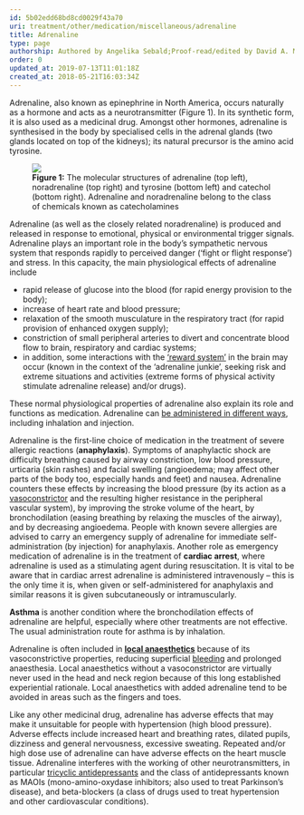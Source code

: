 ```yaml
---
id: 5b02edd68bd8cd0029f43a70
uri: treatment/other/medication/miscellaneous/adrenaline
title: Adrenaline
type: page
authorship: Authored by Angelika Sebald;Proof-read/edited by David A. Mitchell
order: 0
updated_at: 2019-07-13T11:01:18Z
created_at: 2018-05-21T16:03:34Z
---
```


<p>Adrenaline, also known as epinephrine in North America, occurs
    naturally as a hormone and acts as a neurotransmitter (Figure
    1). In its synthetic form, it is also used as a medicinal
    drug. Amongst other hormones, adrenaline is synthesised in
    the body by specialised cells in the adrenal glands (two
    glands located on top of the kidneys); its natural precursor
    is the amino acid tyrosine.</p>
<figure><img src="/treatment-other-medication-miscellaneous-adrenaline-figure1.png">
    <figcaption><strong>Figure 1:</strong> The molecular structures of adrenaline
        (top left), noradrenaline (top right) and tyrosine (bottom
        left) and catechol (bottom right). Adrenaline and noradrenaline
        belong to the class of chemicals known as catecholamines</figcaption>
</figure>
<p>Adrenaline (as well as the closely related noradrenaline) is
    produced and released in response to emotional, physical
    or environmental trigger signals. Adrenaline plays an important
    role in the body’s sympathetic nervous system that responds
    rapidly to perceived danger (‘fight or flight response’)
    and stress. In this capacity, the main physiological effects
    of adrenaline include  </p>
<ul>
    <li>rapid release of glucose into the blood (for rapid energy
        provision to the body);</li>
    <li>increase of heart rate and blood pressure;</li>
    <li>relaxation of the smooth musculature in the respiratory tract
        (for rapid provision of enhanced oxygen supply);</li>
    <li>constriction of small peripheral arteries to divert and concentrate
        blood flow to brain, respiratory and cardiac systems;</li>
    <li>in addition, some interactions with the <a href="/diagnosis/drugs/overview">‘reward system’</a>        in the brain may occur (known in the context of the ‘adrenaline
        junkie’, seeking risk and extreme situations and activities
        (extreme forms of physical activity stimulate adrenaline
        release) and/or drugs).</li>
</ul>
<p>These normal physiological properties of adrenaline also explain
    its role and functions as medication. Adrenaline can <a href="/treatment/other/medication/delivery">be administered in different ways</a>,
    including inhalation and injection.</p>
<p>Adrenaline is the first-line choice of medication in the treatment
    of severe allergic reactions (<strong>anaphylaxis</strong>).
    Symptoms of anaphylactic shock are difficulty breathing caused
    by airway constriction, low blood pressure, urticaria (skin
    rashes) and facial swelling (angioedema; may affect other
    parts of the body too, especially hands and feet) and nausea.
    Adrenaline counters these effects by increasing the blood
    pressure (by its action as a <a href="/treatment-other-medication-miscellaneous-vasoconstrictor-and-vasoldilator">vasoconstrictor</a>    and the resulting higher resistance in the peripheral vascular
    system), by improving the stroke volume of the heart, by
    bronchodilation (easing breathing by relaxing the muscles
    of the airway), and by decreasing angioedema. People with
    known severe allergies are advised to carry an emergency
    supply of adrenaline for immediate self-administration (by
    injection) for anaphylaxis. Another role as emergency medication
    of adrenaline is in the treatment of <strong>cardiac arrest</strong>,
    where adrenaline is used as a stimulating agent during resuscitation.
    It is vital to be aware that in cardiac arrest adrenaline
    is administered intravenously – this is the only time it
    is, when given or self-administered for anaphylaxis and similar
    reasons it is given subcutaneously or intramuscularly.</p>
<p><strong>Asthma</strong> is another condition where the bronchodilation
    effects of adrenaline are helpful, especially where other
    treatments are not effective. The usual administration route
    for asthma is by inhalation.</p>
<p>Adrenaline is often included in <a href="/treatment/surgery/anaesthesia"><strong>local anaesthetics</strong></a>    because of its vasoconstrictive properties, reducing superficial
    <a href="/treatment/other/bleeding/detailed">bleeding</a> and
    prolonged anaesthesia. Local anaesthetics without a vasoconstrictor
    are virtually never used in the head and neck region because
    of this long established experiential rationale. Local anaesthetics
    with added adrenaline tend to be avoided in areas such as
    the fingers and toes.</p>
<p>Like any other medicinal drug, adrenaline has adverse effects
    that may make it unsuitable for people with hypertension
    (high blood pressure). Adverse effects include increased
    heart and breathing rates, dilated pupils, dizziness and
    general nervousness, excessive sweating. Repeated and/or
    high dose use of adrenaline can have adverse effects on the
    heart muscle tissue. Adrenaline interferes with the working
    of other neurotransmitters, in particular <a href="/treatment/other/medication/miscellaneous/antidepressants">tricyclic antidepressants</a>    and the class of antidepressants known as MAOIs (mono-amino-oxydase
    inhibitors; also used to treat Parkinson’s disease), and
    beta-blockers (a class of drugs used to treat hypertension
    and other cardiovascular conditions).</p>
